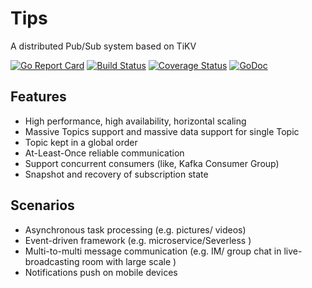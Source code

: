 # Tips 

A distributed Pub/Sub system based on TiKV

[![Go Report Card](https://goreportcard.com/badge/github.com/tipsio/tips)](https://goreportcard.com/report/github.com/tipsio/tips)
[![Build Status](https://travis-ci.org/tipsio/tips.svg?branch=master)](https://travis-ci.org/tipsio/tips)
[![Coverage Status](https://coveralls.io/repos/github/tipsio/tips/badge.svg?branch=master)](https://coveralls.io/github/tipsio/tips?branch=master)
[![GoDoc](https://godoc.org/github.com/tipsio/tips?status.svg)](https://godoc.org/github.com/tipsio/tips)

## Features

* High performance, high availability, horizontal scaling
* Massive Topics support and massive data support for single Topic
* Topic kept in a global order
* At-Least-Once reliable communication
* Support concurrent consumers (like, Kafka Consumer Group)
* Snapshot and recovery of subscription state

## Scenarios

* Asynchronous task processing (e.g. pictures/ videos)
* Event-driven framework (e.g. microservice/Severless )
* Multi-to-multi message communication (e.g. IM/ group chat in live-broadcasting room with large scale )
* Notifications push on mobile devices
